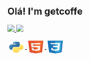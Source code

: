 ## Olá! I'm getcoffe
 <div>
  <a href="https://github.com/getcoffe">
  <img height="180em" src="https://github-readme-stats.vercel.app/api?username=getcoffe&show_icons=true&theme=dracula&include_all_commits=true&count_private=true"/>
  <img height="180em" src="https://github-readme-stats.vercel.app/api/top-langs/?username=getcoffe&layout=compact&langs_count=7&theme=dracula"/>
</div>
<div style="display: inline_block"><br>
  <img align="center" alt="Getcoffe-Python" height="30" width="40" src="https://raw.githubusercontent.com/devicons/devicon/master/icons/python/python-original.svg">
  <img align="center" alt="Getcoffe-HTML" height="30" width="40" src="https://raw.githubusercontent.com/devicons/devicon/master/icons/html5/html5-original.svg">
  <img align="center" alt="Getcoffe-CSS" height="30" width="40" src="https://raw.githubusercontent.com/devicons/devicon/master/icons/css3/css3-original.svg">
  </div>
<!-- <div>  
  ![Snake animation](https://github.com/getcoffe/getcoffe/blob/output/github-contribution-grid-snake.svg)
</div> -->
